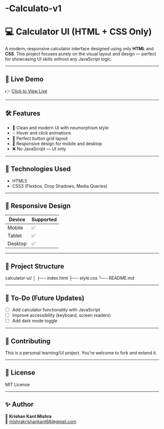 # -Calculato-v1

# 💻 Calculator UI (HTML + CSS Only)

A modern, responsive calculator interface designed using only **HTML** and **CSS**. This project focuses purely on the visual layout and design — perfect for showcasing UI skills without any JavaScript logic.

---

## 🚀 Live Demo

👉 [Click to View Live](https://boisterous-torrone-4c94b9.netlify.app/)

---

## 🛠️ Features

- 🎨 Clean and modern UI with neumorphism style
- 💡 Hover and click animations
- 📐 Perfect button grid layout
- 📱 Responsive design for mobile and desktop
- ❌ No JavaScript — UI only

---

## 📁 Technologies Used

- HTML5
- CSS3 (Flexbox, Drop Shadows, Media Queries)

---

## 📱 Responsive Design

| Device  | Supported |
| ------- | --------- |
| Mobile  | ✅        |
| Tablet  | ✅        |
| Desktop | ✅        |

---

## 📃 Project Structure

calculator-ui/
│
├── index.html
├── style.css
└── README.md

---

## 📌 To-Do (Future Updates)

- [ ] Add calculator functionality with JavaScript
- [ ] Improve accessibility (keyboard, screen readers)
- [ ] Add dark mode toggle

---

## 🤝 Contributing

This is a personal learning/UI project. You're welcome to fork and extend it.

---

## 📃 License

MIT License

---

## ✨ Author

👤 **Krishan Kant Mishra**  
📧 [mishrakrishankant66@gmail.com](mailto:mishrakrishankant66@gmail.com)
